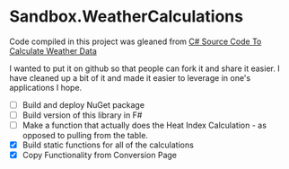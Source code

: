 **Sandbox.WeatherCalculations**
===========================
Code compiled in this project was gleaned from [C# Source Code To Calculate Weather Data](http://wiki.crowe.co.nz/Conversions.ashx)

I wanted to put it on github so that people can fork it and share it easier.
I have cleaned up a bit of it and made it easier to leverage in one's applications I hope.

- [ ] Build and deploy NuGet package
- [ ] Build version of this library in F#
- [ ] Make a function that actually does the Heat Index Calculation - as opposed to pulling from the table.
- [x] Build static functions for all of the calculations
- [x] Copy Functionality from Conversion Page
